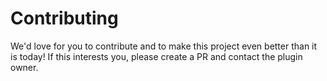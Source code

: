# Contributing

We'd love for you to contribute and to make this project even better than it is today! If this interests you, please 
create a PR and contact the plugin owner.
